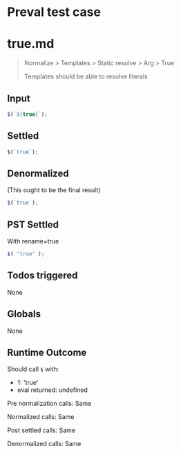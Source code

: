 # Preval test case

# true.md

> Normalize > Templates > Static resolve > Arg > True
>
> Templates should be able to resolve literals

## Input

`````js filename=intro
$(`${true}`);
`````


## Settled


`````js filename=intro
$(`true`);
`````


## Denormalized
(This ought to be the final result)

`````js filename=intro
$(`true`);
`````


## PST Settled
With rename=true

`````js filename=intro
$( "true" );
`````


## Todos triggered


None


## Globals


None


## Runtime Outcome


Should call `$` with:
 - 1: 'true'
 - eval returned: undefined

Pre normalization calls: Same

Normalized calls: Same

Post settled calls: Same

Denormalized calls: Same
